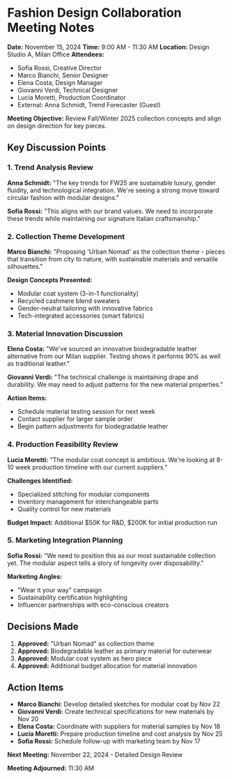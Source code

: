 # Fashion Design Collaboration Meeting Notes

**Date:** November 15, 2024
**Time:** 9:00 AM - 11:30 AM
**Location:** Design Studio A, Milan Office
**Attendees:**
- Sofia Rossi, Creative Director
- Marco Bianchi, Senior Designer
- Elena Costa, Design Manager
- Giovanni Verdi, Technical Designer
- Lucia Moretti, Production Coordinator
- External: Anna Schmidt, Trend Forecaster (Guest)

**Meeting Objective:** Review Fall/Winter 2025 collection concepts and align on design direction for key pieces.

## Key Discussion Points

### 1. Trend Analysis Review
**Anna Schmidt:** "The key trends for FW25 are sustainable luxury, gender fluidity, and technological integration. We're seeing a strong move toward circular fashion with modular designs."

**Sofia Rossi:** "This aligns with our brand values. We need to incorporate these trends while maintaining our signature Italian craftsmanship."

### 2. Collection Theme Development
**Marco Bianchi:** "Proposing 'Urban Nomad' as the collection theme - pieces that transition from city to nature, with sustainable materials and versatile silhouettes."

**Design Concepts Presented:**
- Modular coat system (3-in-1 functionality)
- Recycled cashmere blend sweaters
- Gender-neutral tailoring with innovative fabrics
- Tech-integrated accessories (smart fabrics)

### 3. Material Innovation Discussion
**Elena Costa:** "We've sourced an innovative biodegradable leather alternative from our Milan supplier. Testing shows it performs 90% as well as traditional leather."

**Giovanni Verdi:** "The technical challenge is maintaining drape and durability. We may need to adjust patterns for the new material properties."

**Action Items:**
- Schedule material testing session for next week
- Contact supplier for larger sample order
- Begin pattern adjustments for biodegradable leather

### 4. Production Feasibility Review
**Lucia Moretti:** "The modular coat concept is ambitious. We're looking at 8-10 week production timeline with our current suppliers."

**Challenges Identified:**
- Specialized stitching for modular components
- Inventory management for interchangeable parts
- Quality control for new materials

**Budget Impact:** Additional $50K for R&D, $200K for initial production run

### 5. Marketing Integration Planning
**Sofia Rossi:** "We need to position this as our most sustainable collection yet. The modular aspect tells a story of longevity over disposability."

**Marketing Angles:**
- "Wear it your way" campaign
- Sustainability certification highlighting
- Influencer partnerships with eco-conscious creators

## Decisions Made
1. **Approved:** "Urban Nomad" as collection theme
2. **Approved:** Biodegradable leather as primary material for outerwear
3. **Approved:** Modular coat system as hero piece
4. **Approved:** Additional budget allocation for material innovation

## Action Items
- **Marco Bianchi:** Develop detailed sketches for modular coat by Nov 22
- **Giovanni Verdi:** Create technical specifications for new materials by Nov 20
- **Elena Costa:** Coordinate with suppliers for material samples by Nov 18
- **Lucia Moretti:** Prepare production timeline and cost analysis by Nov 25
- **Sofia Rossi:** Schedule follow-up with marketing team by Nov 17

**Next Meeting:** November 22, 2024 - Detailed Design Review

**Meeting Adjourned:** 11:30 AM
